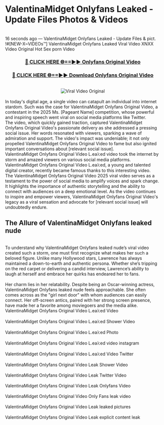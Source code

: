 # ValentinaMidget Onlyfans Leaked - Update Files Photos & Videos 
<br>
16 seconds ago — ValentinaMidget Onlyfans Leaked - Update Files & pict. !#[NEW-X~VIDEOs™] ValentinaMidget Onlyfans Leaked Viral Video XNXX Video Original Hot Sex porn Video
<br>
<div align="center">
<h3><a href="http://freeplayer.one?title=ValentinaMidget&ref=25OR" rel="nofollow">🔴 CLICK HERE 🌐==►► Onlyfans Original Video</a></h3>
<h3><a href="http://freeplayer.one?title=ValentinaMidget&ref=25OR" rel="nofollow">🔴 CLICK HERE 🌐==►► Download Onlyfans Original Video</a></h3>
<br>
<a href="http://freeplayer.one?title=ValentinaMidget&ref=25OR" rel="nofollow" data-target="animated-image.originalLink"><img src="https://i.ibb.co.com/xMMVF88/686577567.gif" alt="Viral Video Original" style="max-width: 100%; display: inline-block;" data-target="animated-image.originalImage"></a>
</div>
<br>
In today's digital age, a single video can catapult an individual into internet stardom. Such was the case for ValentinaMidget Onlyfans Original Video, a contestant in the 2025 Ms. [Pageant Name] competition, whose powerful and inspiring speech went viral on social media platforms like Twitter.
<br>
The video, which quickly gained traction, captured ValentinaMidget Onlyfans Original Video's passionate delivery as she addressed a pressing social issue. Her words resonated with viewers, sparking a wave of admiration and support. The video's impact was undeniable; it not only propelled ValentinaMidget Onlyfans Original Video to fame but also ignited important conversations about [relevant social issue].
<br>
ValentinaMidget Onlyfans Original Video L.ea𝚔ed video took the internet by storm and amazed viewers on various social media platforms. ValentinaMidget Onlyfans Original Video L.ea𝚔ed, a young and talented digital creator, recently became famous thanks to this interesting video.
<br>
The ValentinaMidget Onlyfans Original Video 2025 viral video serves as a testament to the power of social media to amplify voices and spark change. It highlights the importance of authentic storytelling and the ability to connect with audiences on a deep emotional level. As the video continues to inspire and empower viewers, ValentinaMidget Onlyfans Original Video's legacy as a viral sensation and advocate for [relevant social issue] will undoubtedly endure.
<br>
<h2>The Allure of ValentinaMidget Onlyfans leaked nude</h2>
<br>
To understand why ValentinaMidget Onlyfans leaked nude’s viral video created such a storm, one must first recognize what makes her such a beloved figure. Unlike many Hollywood stars, Lawrence has always maintained a down-to-earth and authentic persona. Whether she’s tripping on the red carpet or delivering a candid interview, Lawrence’s ability to laugh at herself and embrace her quirks has endeared her to fans.
<br><br>
Her charm lies in her relatability. Despite being an Oscar-winning actress, ValentinaMidget Onlyfans leaked nude feels approachable. She often comes across as the "girl next door" with whom audiences can easily connect. Her off-screen antics, paired with her strong screen presence, have made her a favorite among moviegoers and the media alike.
<br>
ValentinaMidget Onlyfans Original Video L.ea𝚔ed Video
<br><br>
ValentinaMidget Onlyfans Original Video L.ea𝚔ed Shower Video
<br><br>
ValentinaMidget Onlyfans Original Video L.ea𝚔ed Photo
<br><br>
ValentinaMidget Onlyfans Original Video L.ea𝚔ed video instagram
<br><br>
ValentinaMidget Onlyfans Original Video L.ea𝚔ed Video Twitter
<br><br>
ValentinaMidget Onlyfans Original Video Leak Shower Video
<br><br>
ValentinaMidget Onlyfans Original Video Leak Twitter Video
<br><br>
ValentinaMidget Onlyfans Original Video Leak Onlyfans Video
<br><br>
ValentinaMidget Onlyfans Original Video Only Fans leak video
<br><br>
ValentinaMidget Onlyfans Original Video Leak leaked pictures
<br><br>
ValentinaMidget Onlyfans Original Video Leak explicit content leak